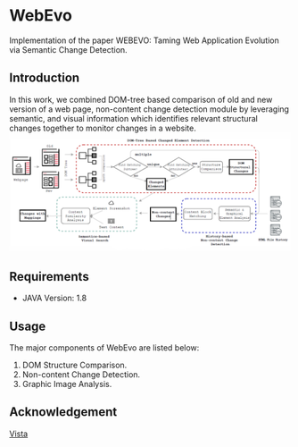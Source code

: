 # WebEvo
Implementation of the paper WEBEVO: Taming Web Application Evolution via Semantic Change Detection.
## Introduction
In this work, we combined DOM-tree based comparison of old and new version of a web page, non-content change detection module by leveraging semantic, and visual information which identifies relevant structural changes together to monitor changes in a website.
![Overview of Workflow of WebEvo](Overview.png)
## Requirements
+ JAVA Version: 1.8
## Usage
The major components of WebEvo are listed below:
1. DOM Structure Comparison.
2. Non-content Change Detection.
3. Graphic Image Analysis.
## Acknowledgement
[Vista](https://github.com/saltlab/vista)  
